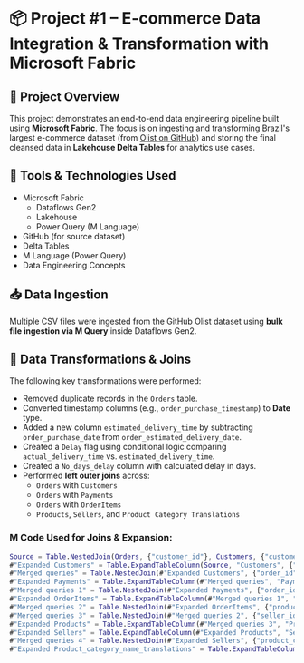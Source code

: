 # 📦 Project #1 – E-commerce Data Integration & Transformation with Microsoft Fabric

## 📌 Project Overview

This project demonstrates an end-to-end data engineering pipeline built using **Microsoft Fabric**. The focus is on ingesting and transforming Brazil's largest e-commerce dataset (from [Olist on GitHub](https://github.com/olist/datasets)) and storing the final cleansed data in **Lakehouse Delta Tables** for analytics use cases.

## 🔧 Tools & Technologies Used

- Microsoft Fabric
  - Dataflows Gen2
  - Lakehouse
  - Power Query (M Language)
- GitHub (for source dataset)
- Delta Tables
- M Language (Power Query)
- Data Engineering Concepts

## 📥 Data Ingestion

Multiple CSV files were ingested from the GitHub Olist dataset using **bulk file ingestion via M Query** inside Dataflows Gen2.

## 🧹 Data Transformations & Joins

The following key transformations were performed:

- Removed duplicate records in the `Orders` table.
- Converted timestamp columns (e.g., `order_purchase_timestamp`) to **Date** type.
- Added a new column `estimated_delivery_time` by subtracting `order_purchase_date` from `order_estimated_delivery_date`.
- Created a `Delay` flag using conditional logic comparing `actual_delivery_time` vs. `estimated_delivery_time`.
- Created a `No_days_delay` column with calculated delay in days.
- Performed **left outer joins** across:
  - `Orders` with `Customers`
  - `Orders` with `Payments`
  - `Orders` with `OrderItems`
  - `Products`, `Sellers`, and `Product Category Translations`

### M Code Used for Joins & Expansion:
```m
Source = Table.NestedJoin(Orders, {"customer_id"}, Customers, {"customer_id"}, "Customers", JoinKind.LeftOuter),
#"Expanded Customers" = Table.ExpandTableColumn(Source, "Customers", {"customer_unique_id", "customer_zip_code_prefix", "customer_city", "customer_state"}, {"customer_unique_id", "customer_zip_code_prefix", "customer_city", "customer_state"}),
#"Merged queries" = Table.NestedJoin(#"Expanded Customers", {"order_id"}, Payments, {"order_id"}, "Payments", JoinKind.LeftOuter),
#"Expanded Payments" = Table.ExpandTableColumn(#"Merged queries", "Payments", {"payment_sequential", "payment_type", "payment_installments", "payment_value"}, {"payment_sequential", "payment_type", "payment_installments", "payment_value"}),
#"Merged queries 1" = Table.NestedJoin(#"Expanded Payments", {"order_id"}, OrderItems, {"order_id"}, "OrderItems", JoinKind.LeftOuter),
#"Expanded OrderItems" = Table.ExpandTableColumn(#"Merged queries 1", "OrderItems", {"order_item_id", "product_id", "seller_id", "shipping_limit_date", "price", "freight_value"}, {"order_item_id", "product_id", "seller_id", "shipping_limit_date", "price", "freight_value"}),
#"Merged queries 2" = Table.NestedJoin(#"Expanded OrderItems", {"product_id"}, Products, {"product_id"}, "Products", JoinKind.LeftOuter),
#"Merged queries 3" = Table.NestedJoin(#"Merged queries 2", {"seller_id"}, Sellers, {"seller_id"}, "Sellers", JoinKind.LeftOuter),
#"Expanded Products" = Table.ExpandTableColumn(#"Merged queries 3", "Products", {"product_category_name", "product_name_lenght", "product_description_lenght", "product_photos_qty", "product_weight_g", "product_length_cm", "product_height_cm", "product_width_cm"}, {"product_category_name", "product_name_lenght", "product_description_lenght", "product_photos_qty", "product_weight_g", "product_length_cm", "product_height_cm", "product_width_cm"}),
#"Expanded Sellers" = Table.ExpandTableColumn(#"Expanded Products", "Sellers", {"seller_zip_code_prefix", "seller_city", "seller_state"}, {"seller_zip_code_prefix", "seller_city", "seller_state"}),
#"Merged queries 4" = Table.NestedJoin(#"Expanded Sellers", {"product_category_name"}, Product_category_name_translations, {"product_category_name"}, "Product_category_name_translations", JoinKind.LeftOuter),
#"Expanded Product_category_name_translations" = Table.ExpandTableColumn(#"Merged queries 4", "Product_category_name_translations", {"product_category_name_english"}, {"product_category_name_english"})
